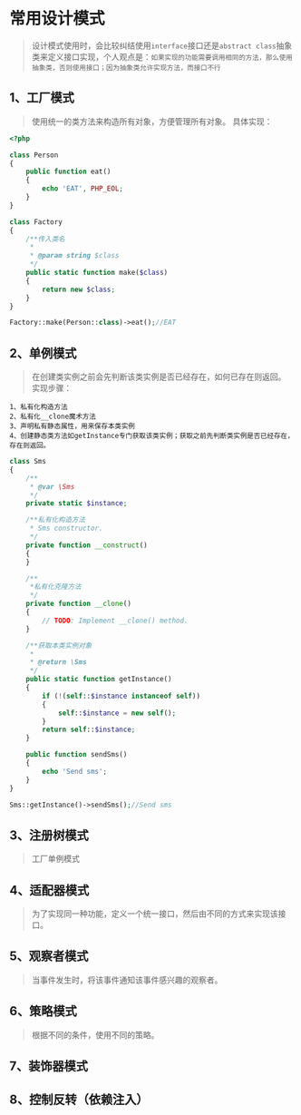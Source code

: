 # 常用设计模式
> 设计模式使用时，会比较纠结使用`interface`接口还是`abstract class`抽象类来定义接口实现，个人观点是：`如果实现的功能需要调用相同的方法，那么使用抽象类，否则使用接口；因为抽象类允许实现方法，而接口不行`   
       
## 1、工厂模式
>使用统一的类方法来构造所有对象，方便管理所有对象。
>具体实现：

```php
<?php

class Person
{
	public function eat()
	{
		echo 'EAT', PHP_EOL;
	}
}

class Factory
{
	/**传入类名
	 *
	 * @param string $class
	 */
	public static function make($class)
	{
		return new $class;
	}
}

Factory::make(Person::class)->eat();//EAT
````

## 2、单例模式
>在创建类实例之前会先判断该类实例是否已经存在，如何已存在则返回。
>实现步骤：

    1、私有化构造方法
    2、私有化__clone魔术方法
    3、声明私有静态属性，用来保存本类实例
    4、创建静态类方法如getInstance专门获取该类实例；获取之前先判断类实例是否已经存在，存在则返回。
    
```php
class Sms
{
	/**
	 * @var \Sms
	 */
	private static $instance;

	/**私有化构造方法
	 * Sms constructor.
	 */
	private function __construct()
	{
	}

	/**
	 *私有化克隆方法
	 */
	private function __clone()
	{
		// TODO: Implement __clone() method.
	}

	/**获取本类实例对象
	 *
	 * @return \Sms
	 */
	public static function getInstance()
	{
		if (!(self::$instance instanceof self))
		{
			self::$instance = new self();
		}
		return self::$instance;
	}

	public function sendSms()
	{
		echo 'Send sms';
	}
}

Sms::getInstance()->sendSms();//Send sms
``` 
## 3、注册树模式
>工厂单例模式

## 4、适配器模式
>为了实现同一种功能，定义一个统一接口，然后由不同的方式来实现该接口。
       
## 5、观察者模式
>当事件发生时，将该事件通知该事件感兴趣的观察者。
       
## 6、策略模式
>根据不同的条件，使用不同的策略。

## 7、装饰器模式
>

## 8、控制反转（依赖注入）
>